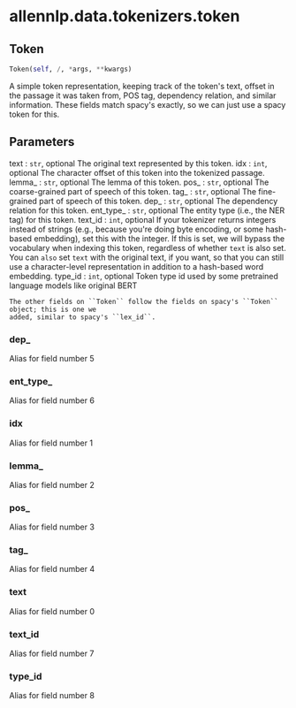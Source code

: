# allennlp.data.tokenizers.token

## Token
```python
Token(self, /, *args, **kwargs)
```

A simple token representation, keeping track of the token's text, offset in the passage it was
taken from, POS tag, dependency relation, and similar information.  These fields match spacy's
exactly, so we can just use a spacy token for this.

Parameters
----------
text : ``str``, optional
    The original text represented by this token.
idx : ``int``, optional
    The character offset of this token into the tokenized passage.
lemma_ : ``str``, optional
    The lemma of this token.
pos_ : ``str``, optional
    The coarse-grained part of speech of this token.
tag_ : ``str``, optional
    The fine-grained part of speech of this token.
dep_ : ``str``, optional
    The dependency relation for this token.
ent_type_ : ``str``, optional
    The entity type (i.e., the NER tag) for this token.
text_id : ``int``, optional
    If your tokenizer returns integers instead of strings (e.g., because you're doing byte
    encoding, or some hash-based embedding), set this with the integer.  If this is set, we
    will bypass the vocabulary when indexing this token, regardless of whether ``text`` is also
    set.  You can `also` set ``text`` with the original text, if you want, so that you can
    still use a character-level representation in addition to a hash-based word embedding.
type_id : ``int``, optional
    Token type id used by some pretrained language models like original BERT

    The other fields on ``Token`` follow the fields on spacy's ``Token`` object; this is one we
    added, similar to spacy's ``lex_id``.

### dep_
Alias for field number 5
### ent_type_
Alias for field number 6
### idx
Alias for field number 1
### lemma_
Alias for field number 2
### pos_
Alias for field number 3
### tag_
Alias for field number 4
### text
Alias for field number 0
### text_id
Alias for field number 7
### type_id
Alias for field number 8

